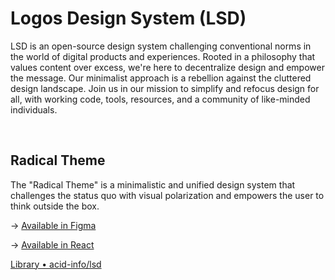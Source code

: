 # Logos Design System (LSD)

LSD is an open-source design system challenging conventional norms in the world of digital products and experiences. Rooted in a philosophy that values content over excess, we're here to decentralize design and empower the message. Our minimalist approach is a rebellion against the cluttered design landscape. Join us in our mission to simplify and refocus design for all, with working code, tools, resources, and a community of like-minded individuals.

<br/>

## Radical Theme

The "Radical Theme" is a minimalistic and unified design system that challenges the status quo with visual polarization and empowers the user to think outside the box.

→ [Available in Figma](https://www.figma.com/files/1209516814771276303/project/78782235)

→ [Available in React](./packages/lsd-react/)

[Library • acid-info/lsd](https://www.chromatic.com/library?appId=63e4f71c39dc65c5c703c1e8)
